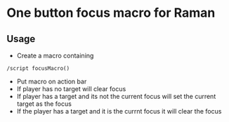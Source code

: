 # One button focus macro for Raman

## Usage
- Create a macro containing
```
/script focusMacro()
```
- Put macro on action bar
- If player has no target will clear focus
- If player has a target and its not the current focus will set the current target as the focus
- If the player has a target and it is the currnt focus it will clear the focus